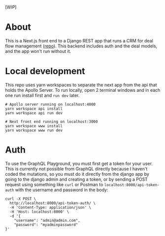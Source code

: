 [WIP]

# About
This is a Next.js front end to a Django REST app that runs a CRM for deal
flow management ([repo](https://github.com/jcaguirre89/crm-backend)). This backend includes
auth and the deal models, and the app won't run without it.


# Local development
This repo uses yarn workspaces to separate the next app from the api that holds the Apollo Server.
To run locally, open 2 terminal windows and in each one run install first and `run dev` later.
```
# Apollo server running on localhost:4000
yarn workspace api install
yarn workspace api run dev

# Next front end running on localhost:3000
yarn workspace www install
yarn workspace www run dev
```

# Auth
To use the GraphQL Playground, you must first get a token for your user. This is currently not possible
from GraphQL directly because I haven't coded the mutations, so you must do it directly from the django app
by going to the django admin and creating a token, or by sending a POST request using something like `curl` or Postman
to `localhost:8000/api-token-auth` with the username and password in the body:

```
curl -X POST \
  http://localhost:8000/api-token-auth/ \
  -H 'Content-Type: application/json' \
  -H 'Host: localhost:8000' \
  -d '{
	"username": "admin@admin.com",
	"password": "myadminpassword"
}'
```
